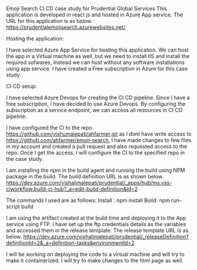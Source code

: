 Emoji Search CI CD case study for Prudential Global Services
This application is developed in react js and hosted in Azure App service. The URL for this application is as below.
https://prudentialemojisearch.azurewebsites.net/

Hosting the application:

I have selected Azure App Service for hosting this application. We can host the app in a Virtual machine as well, but we need to install IIS and install the required sofwares, Instead we can host without any software installations using app service. I have created a Free subscription in Azure for this case study. 

CI CD setup:

I have selected Azure Devops for creating the CI CD pipeline. Since I have a free subscription, I have decided to use Azure Devops. By configuring the subscription as a service endpoint, we can access all resources in CI CD pipeline. 

I have configured the CI to the repo https://github.com/vishumalepati/ahfarmer.git as I dont have write access to https://github.com/ahfarmer/emoji-search, I have made changes to few files in my account and created a pull request and also requested access to the repo. Once I get the access, I will configure the CI to the specified repo in the case study.

I am installing the npm in the build agent and running the build using NPM package in the build. The build definition URL is as shown below.
https://dev.azure.com/vishalimalepati/prudential/_apps/hub/ms.vss-ciworkflow.build-ci-hub?_a=edit-build-definition&id=2

The commands I used are as follows:
Install : npm install
Build: npm run-script build

I am using the artifact created at the build time and deploying it to the App service using FTP. I have set up the ftp credentials details as the variables and accessed them in the release template. The release template URL is as below.
https://dev.azure.com/vishalimalepati/prudential/_releaseDefinition?definitionId=2&_a=definition-tasks&environmentId=2

I will be working on deploying the code to a virtual machine and will try to make it containerized. I will try to make changes to the html page as well. 
